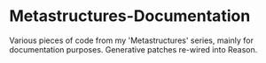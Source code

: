 # Metastructures-Documentation
Various pieces of code from my 'Metastructures' series, mainly for documentation purposes. Generative patches re-wired into Reason.

